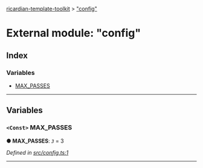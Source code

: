 [ricardian-template-toolkit](../README.md) > ["config"](../modules/_config_.md)

# External module: "config"

## Index

### Variables

* [MAX_PASSES](_config_.md#max_passes)

---

## Variables

<a id="max_passes"></a>

### `<Const>` MAX_PASSES

**● MAX_PASSES**: *`3`* = 3

*Defined in [src/config.ts:1](https://github.com/EOSIO/ricardian-template-toolkit/blob/c1cccb0/src/config.ts#L1)*

___

